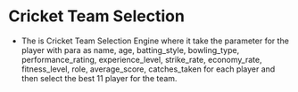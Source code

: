 # Cricket Team Selection
- The is Cricket Team Selection Engine where it take the parameter for the player with para as  name, age, batting_style, bowling_type, performance_rating, experience_level, strike_rate, economy_rate, fitness_level, role, average_score, catches_taken for each player and then select the best 11 player for the team.